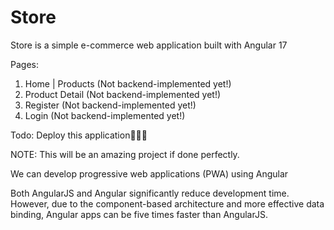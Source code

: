 # Store

Store is a simple e-commerce web application built with Angular 17

Pages:
1. Home | Products (Not backend-implemented yet!)
2. Product Detail (Not backend-implemented yet!)
3. Register (Not backend-implemented yet!)
4. Login (Not backend-implemented yet!)

Todo: Deploy this application🐱‍👤🚀

NOTE: This will be an amazing project if done perfectly.

We can develop progressive web applications (PWA) using Angular

Both AngularJS and Angular significantly reduce development time. However, due to the component-based architecture and more effective data binding, 
Angular apps can be five times faster than AngularJS.

